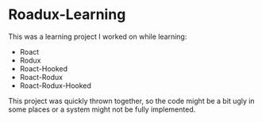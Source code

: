 # Roadux-Learning

 This was a learning project I worked on while learning:
 * Roact
 * Rodux
 * Roact-Hooked
 * Roact-Rodux
 * Roact-Rodux-Hooked

This project was quickly thrown together, so the code might be a bit ugly in some places or a system might not be fully implemented.
